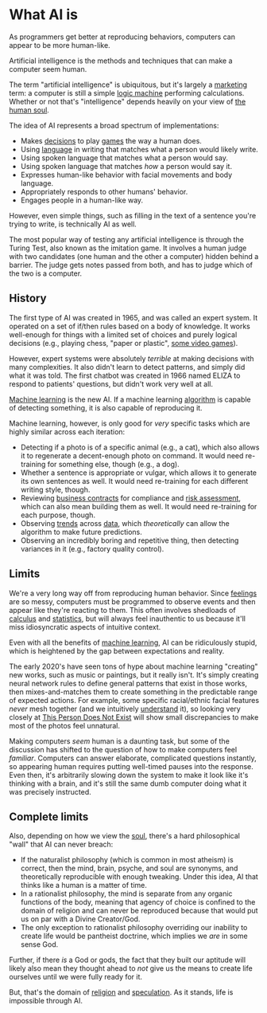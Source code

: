
# What AI is

As programmers get better at reproducing behaviors, computers can appear to be more human-like.

Artificial intelligence is the methods and techniques that can make a computer seem human.

The term "artificial intelligence" is ubiquitous, but it's largely a [marketing](marketing.md) term: a computer is still a simple [logic machine](logic-cs.md) performing calculations. Whether or not that's "intelligence" depends heavily on your view of [the human soul](humanity-christian.md).

The idea of AI represents a broad spectrum of implementations:

- Makes [decisions](decisions.md) to play [games](computers-software-gamedev.md) the way a human does.
- Using [language](language.md) in writing that matches what a person would likely write.
- Using spoken language that matches what a person would say.
- Using spoken language that matches *how* a person would say it.
- Expresses human-like behavior with facial movements and body language.
- Appropriately responds to other humans' behavior.
- Engages people in a human-like way.

However, even simple things, such as filling in the text of a sentence you're trying to write, is technically AI as well.

The most popular way of testing any artificial intelligence is through the Turing Test, also known as the imitation game. It involves a human judge with two candidates (one human and the other a computer) hidden behind a barrier. The judge gets notes passed from both, and has to judge which of the two is a computer.

## History

The first type of AI was created in 1965, and was called an expert system. It operated on a set of if/then rules based on a body of knowledge. It works well-enough for things with a limited set of choices and purely logical decisions (e.g., playing chess, "paper or plastic", [some video games](computers-software-gamedev.md)).

However, expert systems were absolutely *terrible* at making decisions with many complexities. It also didn't learn to detect patterns, and simply did what it was told. The first chatbot was created in 1966 named ELIZA to respond to patients' questions, but didn't work very well at all.

[Machine learning](computers-ai-ml.md) is the new AI. If a machine learning [algorithm](computers-programming-algorithms.md) is capable of detecting something, it is also capable of reproducing it.

Machine learning, however, is only good for *very* specific tasks which are highly similar across each iteration:

- Detecting if a photo is of a specific animal (e.g., a cat), which also allows it to regenerate a decent-enough photo on command. It would need re-training for something else, though (e.g., a dog).
- Whether a sentence is appropriate or vulgar, which allows it to generate its own sentences as well. It would need re-training for each different writing style, though.
- Reviewing [business contracts](people-contracts.md) for compliance and [risk assessment](safety-riskmgmt.md), which can also mean building them as well. It would need re-training for each purpose, though.
- Observing [trends](trends.md) across [data](database.md), which *theoretically* can allow the algorithm to make future predictions.
- Observing an incredibly boring and repetitive thing, then detecting variances in it (e.g., factory quality control).

## Limits

We're a very long way off from reproducing human behavior. Since [feelings](mind-feelings.md) are so messy, computers must be programmed to observe events and then appear like they're reacting to them. This often involves shedloads of [calculus](math-calc-cs.md) and [statistics](math-stat-cs.md), but will always feel inauthentic to us because it'll miss idiosyncratic aspects of intuitive context.

Even with all the benefits of [machine learning](computers-ai-ml.md), AI can be ridiculously stupid, which is heightened by the gap between expectations and reality.

The early 2020's have seen tons of hype about machine learning "creating" new works, such as music or paintings, but it really isn't. It's simply creating neural network rules to define general patterns that exist in those works, then mixes-and-matches them to create something in the predictable range of expected actions. For example, some specific racial/ethnic facial features *never* mesh together (and we intuitively [understand](understanding.md) it), so looking very closely at [This Person Does Not Exist](https://thispersondoesnotexist.com/) will show small discrepancies to make most of the photos feel unnatural.

Making computers *seem* human is a daunting task, but some of the discussion has shifted to the question of how to make computers feel *familiar*. Computers can answer elaborate, complicated questions instantly, so appearing human requires putting well-timed pauses into the response. Even then, it's arbitrarily slowing down the system to make it look like it's thinking with a brain, and it's still the same dumb computer doing what it was precisely instructed.

## Complete limits

Also, depending on how we view the [soul](religion.md), there's a hard philosophical "wall" that AI can never breach:

- If the naturalist philosophy (which is common in most atheism) is correct, then the mind, brain, psyche, and soul are synonyms, and theoretically reproducible with enough tweaking. Under this idea, AI that thinks like a human is a matter of time.
- In a rationalist philosophy, the mind is separate from any organic functions of the body, meaning that agency of choice is confined to the domain of religion and can never be reproduced because that would put us on par with a Divine Creator/God.
- The only exception to rationalist philosophy overriding our inability to create life would be pantheist doctrine, which implies we *are* in some sense God.

Further, if there *is* a God or gods, the fact that they built our aptitude will likely also mean they thought ahead to *not* give us the means to create life ourselves until we were fully ready for it.

But, that's the domain of [religion](religion.md) and [speculation](imagination.md). As it stands, life is impossible through AI.
